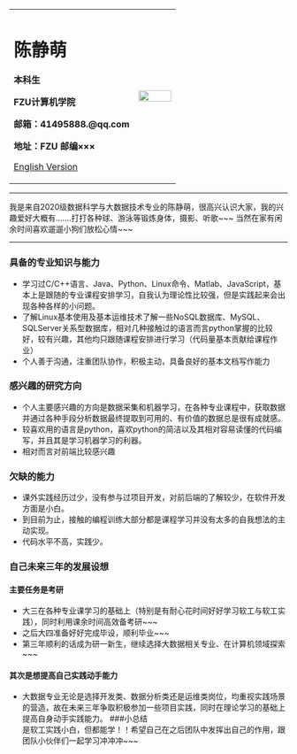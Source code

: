 <div>
<table border="0">
  <tr>
    <td width="75%">
      <h1>陈静萌</h1>
      <p><b>本科生</b></p>
      <p><b>FZU计算机学院</b></p>
      <p><b>邮箱：41495888.@qq.com</b></p>
      <p><b>地址：FZU 邮编×××</b></p>
      <p><a href="/index-en.html">English Version</a></p>
    </td>
    <td width="25%">
      <img src="/zhengjianzhao.jpg" width="100%">
    </td>
  </tr>
</table>
</div>

---

我是来自2020级数据科学与大数据技术专业的陈静萌，很高兴认识大家，我的兴趣爱好大概有.......打打各种球、游泳等锻炼身体，摄影、听歌~~~ 当然在家有闲余时间喜欢遛遛小狗们放松心情~~~

---

### 具备的专业知识与能力
- 学习过C/C++语言、Java、Python、Linux命令、Matlab、JavaScript，基本上是跟随的专业课程安排学习，自我认为理论性比较强，但是实践起来会出现各种各样的小问题。
- 了解Linux基本使用及基本运维技术了解一些NoSQL数据库、MySQL、SQLServer关系型数据库，相对几种接触过的语言而言python掌握的比较好，较有兴趣，其他均只跟随课程安排进行学习（代码量基本贡献给课程作业）
- 个人善于沟通，注重团队协作，积极主动，具备良好的基本文档写作能力
### 感兴趣的研究方向
- 个人主要感兴趣的方向是数据采集和机器学习，在各种专业课程中，获取数据并通过各种手段分析数据最终提取到可用的、有价值的数据总是很有成就感。
- 较喜欢用的语言是python，喜欢python的简洁以及其相对容易读懂的代码编写，并且其是学习机器学习的利器。
- 相对而言对前端比较感兴趣
### 欠缺的能力
- 课外实践经历过少，没有参与过项目开发，对前后端的了解较少，在软件开发方面是小白。
- 到目前为止，接触的编程训练大部分都是课程学习并没有太多的自我想法的主动实现。
- 代码水平不高，实践少。
### 自己未来三年的发展设想
#### 主要任务是考研
- 大三在各种专业课学习的基础上（特别是有耐心花时间好好学习软工与软工实践），同时利用课余时间高效备考研~~~  
- 之后大四准备好好完成毕设，顺利毕业~~~  
- 第三年顺利的话成为研一新生，继续选择大数据相关专业、在计算机领域探索~~~  
#### 其次是想提高自己实践动手能力
- 大数据专业无论是选择开发类、数据分析类还是运维类岗位，均重视实践场景的营造，故在未来三年争取积极参加一些项目实践，同时在理论学习的基础上提高自身动手实践能力。 
###小总结  
是软工实践小白，但都能学！！希望自己在之后团队中发挥出自己的作用，跟团队小伙伴们一起学习冲冲冲~~~
